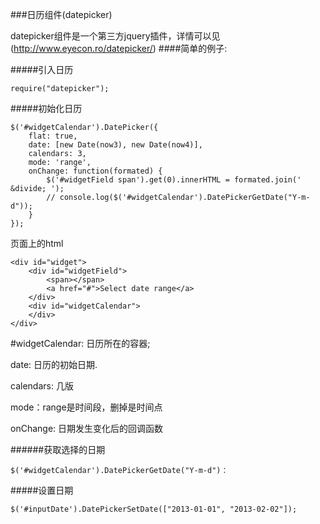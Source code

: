 ###日历组件(datepicker)

datepicker组件是一个第三方jquery插件，详情可以见(http://www.eyecon.ro/datepicker/)
####简单的例子:

#####引入日历

	require("datepicker");

#####初始化日历

	$('#widgetCalendar').DatePicker({
		flat: true,
		date: [new Date(now3), new Date(now4)],
		calendars: 3,
		mode: 'range',
		onChange: function(formated) {
			$('#widgetField span').get(0).innerHTML = formated.join(' &divide; ');
			// console.log($('#widgetCalendar').DatePickerGetDate("Y-m-d"));
		}
	});

页面上的html

	<div id="widget">
		<div id="widgetField">
			<span></span>
			<a href="#">Select date range</a>
		</div>
		<div id="widgetCalendar">
		</div>
	</div>


#widgetCalendar: 日历所在的容器;

date: 日历的初始日期.

calendars: 几版

mode：range是时间段，删掉是时间点

onChange: 日期发生变化后的回调函数

######获取选择的日期

	$('#widgetCalendar').DatePickerGetDate("Y-m-d")：

#####设置日期

	$('#inputDate').DatePickerSetDate(["2013-01-01", "2013-02-02"]);


	

